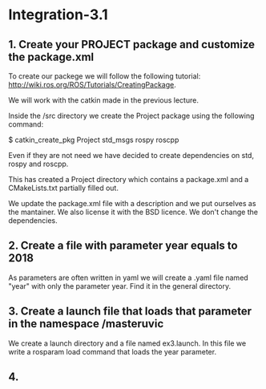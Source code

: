# Integration-3.1

## 1. Create your PROJECT package and customize the package.xml

To create our packege we will follow the following tutorial: http://wiki.ros.org/ROS/Tutorials/CreatingPackage.

We will work with the catkin made in the previous lecture.

Inside the /src directory we create the Project package using the following command:

  $  catkin_create_pkg Project std_msgs rospy roscpp  
  
  Even if they are not need we have decided to create dependencies on std, rospy and roscpp.

This has created a Project directory which contains a package.xml and a CMakeLists.txt partially filled out.

We update the package.xml file with a description and we put ourselves as the mantainer. We also license it with the BSD licence. We don't change the dependencies.

## 2. Create a file with parameter year equals to 2018

As parameters are often written in yaml we will create a .yaml file named "year" with only the parameter year. Find it in the general directory.

## 3. Create a launch file that loads that parameter in the namespace /masteruvic

We create a launch directory and a file named ex3.launch.
In this file we write a rosparam load command that loads the year parameter.

## 4. 

